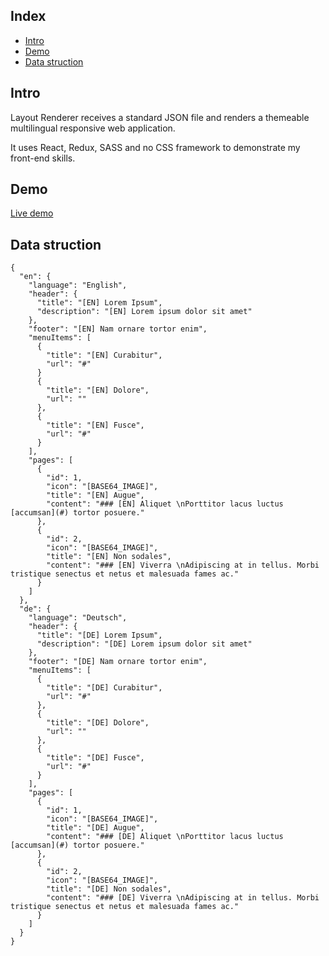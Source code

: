 ## Index

- [Intro](#intro)
- [Demo](#demo)
- [Data struction](#data-structure)

## Intro

Layout Renderer receives a standard JSON file and renders a themeable multilingual responsive web application.

It uses React, Redux, SASS and no CSS framework to demonstrate my front-end skills.

## Demo

[Live demo](http://react-redux-layout-renderer.iding.ir)

## Data struction

```
{
  "en": {
    "language": "English",
    "header": {
      "title": "[EN] Lorem Ipsum",
      "description": "[EN] Lorem ipsum dolor sit amet"
    },
    "footer": "[EN] Nam ornare tortor enim",
    "menuItems": [
      {
        "title": "[EN] Curabitur",
        "url": "#"
      }
      {
        "title": "[EN] Dolore",
        "url": ""
      },
      {
        "title": "[EN] Fusce",
        "url": "#"
      }
    ],
    "pages": [
      {
        "id": 1,
        "icon": "[BASE64_IMAGE]",
        "title": "[EN] Augue",
        "content": "### [EN] Aliquet \nPorttitor lacus luctus [accumsan](#) tortor posuere."
      },
      {
        "id": 2,
        "icon": "[BASE64_IMAGE]",
        "title": "[EN] Non sodales",
        "content": "### [EN] Viverra \nAdipiscing at in tellus. Morbi tristique senectus et netus et malesuada fames ac."
      }
    ]
  },
  "de": {
    "language": "Deutsch",
    "header": {
      "title": "[DE] Lorem Ipsum",
      "description": "[DE] Lorem ipsum dolor sit amet"
    },
    "footer": "[DE] Nam ornare tortor enim",
    "menuItems": [
      {
        "title": "[DE] Curabitur",
        "url": "#"
      },
      {
        "title": "[DE] Dolore",
        "url": ""
      },
      {
        "title": "[DE] Fusce",
        "url": "#"
      }
    ],
    "pages": [
      {
        "id": 1,
        "icon": "[BASE64_IMAGE]",
        "title": "[DE] Augue",
        "content": "### [DE] Aliquet \nPorttitor lacus luctus [accumsan](#) tortor posuere."
      },
      {
        "id": 2,
        "icon": "[BASE64_IMAGE]",
        "title": "[DE] Non sodales",
        "content": "### [DE] Viverra \nAdipiscing at in tellus. Morbi tristique senectus et netus et malesuada fames ac."
      }
    ]
  }
}

```

